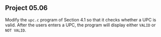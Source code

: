 ## Project 05.06
Modify the ```upc.c``` program of Section 4.1 so that it checks whether a UPC is valid. After the users enters a UPC, the program will display either ```VALID``` or ```NOT VALID```.
